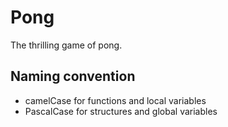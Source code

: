 Pong
====

The thrilling game of pong.

Naming convention
----
<ul>
  <li>camelCase for functions and local variables</li>
  <li>PascalCase for structures and global variables</li>
</ul>
